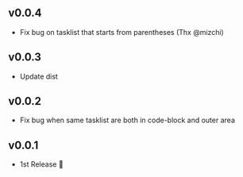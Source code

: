 ## v0.0.4
- Fix bug on tasklist that starts from parentheses (Thx @mizchi)

## v0.0.3
- Update dist

## v0.0.2
- Fix bug when same tasklist are both in code-block and outer area

## v0.0.1
- 1st Release :tada:
